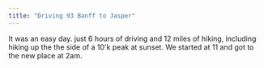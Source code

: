 ```yaml
---
title: "Driving 93 Banff to Jasper"
---
```


It was an easy day. just  6 hours of driving and 12 miles of hiking, including hiking up the the side of a 10'k peak at sunset. We started at 11 and got to the new place at 2am.
